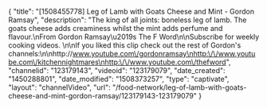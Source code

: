 {
    "title": "[1508455778] Leg of Lamb with Goats Cheese and Mint - Gordon Ramsay",
    "description": "The king of all joints: boneless leg of lamb. The goats cheese adds creaminess whilst the mint adds perfume and flavour.\nFrom Gordon Ramsay\u2019s The F Word\n\nSubscribe for weekly cooking videos. \n\nIf you liked this clip check out the rest of Gordon's channels:\n\nhttp:\/\/www.youtube.com\/gordonramsay\nhttp:\/\/www.youtube.com\/kitchennightmares\nhttp:\/\/www.youtube.com\/thefword",
    "channelid": "123179143",
    "videoid": "123179079",
    "date_created": "1450288801",
    "date_modified": "1508373257",
    "type": "captivate",
    "layout": "channelVideo",
    "url": "\/food-network\/leg-of-lamb-with-goats-cheese-and-mint-gordon-ramsay\/123179143-123179079"
}